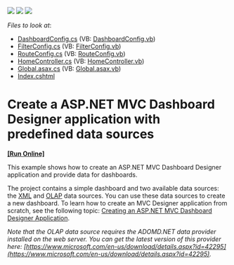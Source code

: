 <!-- default badges list -->
![](https://img.shields.io/endpoint?url=https://codecentral.devexpress.com/api/v1/VersionRange/128579287/17.2.3%2B)
[![](https://img.shields.io/badge/Open_in_DevExpress_Support_Center-FF7200?style=flat-square&logo=DevExpress&logoColor=white)](https://supportcenter.devexpress.com/ticket/details/T393595)
[![](https://img.shields.io/badge/📖_How_to_use_DevExpress_Examples-e9f6fc?style=flat-square)](https://docs.devexpress.com/GeneralInformation/403183)
<!-- default badges end -->
<!-- default file list -->
*Files to look at*:

* [DashboardConfig.cs](./CS/MVCxDashboard_PredefinedDataSources/App_Start/DashboardConfig.cs) (VB: [DashboardConfig.vb](./VB/MVCxDashboard_PredefinedDataSources/App_Start/DashboardConfig.vb))
* [FilterConfig.cs](./CS/MVCxDashboard_PredefinedDataSources/App_Start/FilterConfig.cs) (VB: [FilterConfig.vb](./VB/MVCxDashboard_PredefinedDataSources/App_Start/FilterConfig.vb))
* [RouteConfig.cs](./CS/MVCxDashboard_PredefinedDataSources/App_Start/RouteConfig.cs) (VB: [RouteConfig.vb](./VB/MVCxDashboard_PredefinedDataSources/App_Start/RouteConfig.vb))
* [HomeController.cs](./CS/MVCxDashboard_PredefinedDataSources/Controllers/HomeController.cs) (VB: [HomeController.vb](./VB/MVCxDashboard_PredefinedDataSources/Controllers/HomeController.vb))
* [Global.asax.cs](./CS/MVCxDashboard_PredefinedDataSources/Global.asax.cs) (VB: [Global.asax.vb](./VB/MVCxDashboard_PredefinedDataSources/Global.asax.vb))
* [Index.cshtml](./CS/MVCxDashboard_PredefinedDataSources/Views/Home/Index.cshtml)
<!-- default file list end -->
# Create a ASP.NET MVC Dashboard Designer application with predefined data sources
<!-- run online -->
**[[Run Online]](https://codecentral.devexpress.com/128579287/)**
<!-- run online end -->


This example shows how to create an ASP.NET MVC Dashboard Designer application and provide data for dashboards.

The project contains a simple dashboard and two available data sources: the [XML](https://documentation.devexpress.com/#Dashboard/CustomDocument113927) and [OLAP](https://documentation.devexpress.com/#Dashboard/CustomDocument114427) data sources. You can use these data sources to create a new dashboard. To learn how to create an MVC Designer application from scratch, see the following topic: [Creating an ASP.NET MVC Dashboard Designer Application](https://documentation.devexpress.com/#Dashboard/CustomDocument116313).

*Note that the OLAP data source requires the ADOMD.NET data provider installed on the web server. You can get the latest version of this provider here: [https://www.microsoft.com/en-us/download/details.aspx?id=42295](https://www.microsoft.com/en-us/download/details.aspx?id=42295).*

<br/>



